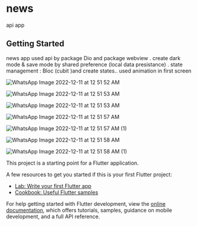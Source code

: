 # news

api app
## Getting Started
news app
used api by package Dio and package webview .
create dark mode & save mode by shared preference (local data presistance) .
state management : Bloc (cubit )and create states..
used animation in first screen

![WhatsApp Image 2022-12-11 at 12 51 52 AM](https://user-images.githubusercontent.com/88463009/206878381-00a429d9-b528-4564-aa5f-5f38d5f76303.jpeg)

![WhatsApp Image 2022-12-11 at 12 51 53 AM](https://user-images.githubusercontent.com/88463009/206878408-21c3ff4e-ebf9-4691-bb84-4a68857b9c58.jpeg)

![WhatsApp Image 2022-12-11 at 12 51 53 AM](https://user-images.githubusercontent.com/88463009/206878418-94175eb2-779e-4ee3-b71e-aa14edecba13.jpeg)

![WhatsApp Image 2022-12-11 at 12 51 57 AM](https://user-images.githubusercontent.com/88463009/206878430-88628488-3444-4428-bf08-2e34d2630600.jpeg)

![WhatsApp Image 2022-12-11 at 12 51 57 AM (1)](https://user-images.githubusercontent.com/88463009/206878456-e7b497f7-ca24-48bd-a4c9-8de5a102dfcc.jpeg)

![WhatsApp Image 2022-12-11 at 12 51 58 AM](https://user-images.githubusercontent.com/88463009/206878495-7b04f18d-b985-4f0a-b6a7-e15465200700.jpeg)

![WhatsApp Image 2022-12-11 at 12 51 58 AM (1)](https://user-images.githubusercontent.com/88463009/206878501-c209d877-04ec-4309-bbe4-cd5326c8623f.jpeg)



This project is a starting point for a Flutter application.

A few resources to get you started if this is your first Flutter project:

- [Lab: Write your first Flutter app](https://docs.flutter.dev/get-started/codelab)
- [Cookbook: Useful Flutter samples](https://docs.flutter.dev/cookbook)

For help getting started with Flutter development, view the
[online documentation](https://docs.flutter.dev/), which offers tutorials,
samples, guidance on mobile development, and a full API reference.
